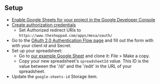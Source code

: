 ## Setup
- [Enable Google Sheets for your project in the Google Developer Console](https://developers.google.com/identity/protocols/OAuth2WebServer#enable-apis)
- [Create authorization credentials](https://developers.google.com/identity/protocols/OAuth2WebServer#prerequisites)
    - Set Authorized redirect URIs to `https://www.theshoppad.com/apps/mesa/oauth/`
- Go to the [OAuth 2.0 Authentication Flow page](https://www.theshoppad.com/apps/mesa/oauth/google/shoppad/mesa-templates/shopify/customer/send-to-google-sheets-document?scope=https://www.googleapis.com/auth/spreadsheets) and fill out the form with with your client id and Secret.
- Set up your spreadsheet:
    - Go to [our example Google Sheet](https://docs.google.com/spreadsheets/d/1CBPs3nMvwM4QQzsMcmztRhe4SntORWQNJhu2DKixEkw/edit?usp=sharing) and clone it: File > Make a copy.
    - Copy your new spreadsheet's `spreadsheetId` value. This ID is the value between the '/d/' and the '/edit' in the URL of your spreadsheet.
- Update the `google-sheets-id` Storage item.
